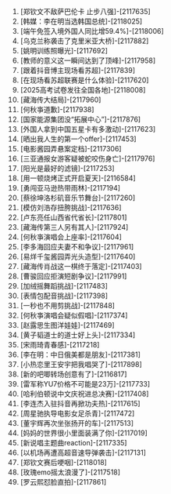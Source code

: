 
1. [郑钦文不敌萨巴伦卡 止步八强]-[2117635]
1. [韩媒：李在明当选韩国总统]-[2118025]
1. [端午免签入境外国人同比增59.4%]-[2118006]
1. [乌克兰称袭击了克里米亚大桥]-[2117882]
1. [姚明训练照曝光]-[2117692]
1. [教师的意义这一瞬间达到了顶峰]-[2117958]
1. [跟着抖音博主现场看苏超]-[2117839]
1. [在现场看苏超联赛是什么体验]-[2117620]
1. [2025高考试卷发往全国各地]-[2118008]
1. [藏海传大结局]-[2117960]
1. [何秋亊道歉]-[2117938]
1. [国家能源集团没“拓展中心”]-[2117876]
1. [外国人拿到中国五星卡有多激动]-[2117623]
1. [晒出我人生的第一个offer]-[2117453]
1. [电影酱园弄悬案定档]-[2117306]
1. [三亚通报女游客疑被蛇咬伤身亡]-[2117976]
1. [阳光是最好的滤镜]-[2117253]
1. [用一顿烧烤正式开启夏天]-[2116584]
1. [勇闯亚马逊热带雨林]-[2117194]
1. [蔡徐坤洛杉矶音乐节舞台]-[2117260]
1. [模仿刘浩存扭胯挑战]-[2117636]
1. [卢东亮任山西省代省长]-[2117801]
1. [藏海传第三人另有其人]-[2117924]
1. [何秋亊演唱会上座率]-[2117604]
1. [李多海回应夫妻不和争议]-[2117961]
1. [易烊千玺酱园弄光头造型]-[2117640]
1. [藏海传肖战这一棋终于落定]-[2117403]
1. [曹骏回应拒演短剧争议]-[2117991]
1. [加绒摇舞蹈挑战]-[2117483]
1. [表情包配音挑战]-[2117398]
1. [一秒也不用剪挑战]-[2117848]
1. [何秋亊演唱会疑似假唱]-[2117374]
1. [赵露思生图洋娃娃]-[2117469]
1. [黄子韬道士的道士好上头]-[2117334]
1. [宋雨琦青春感]-[2117218]
1. [李在明：中日俄美都是朋友]-[2117381]
1. [小热恋里王安宇把我唱哭了]-[2117898]
1. [新的吧唧转场创意有了]-[2116817]
1. [雷军称YU7价格不可能是23万]-[2117733]
1. [哈利伯顿说中文庆祝进总决赛]-[2117408]
1. [李连杰入驻抖音再掀功夫热]-[2117615]
1. [周星驰执导电影女足杀青]-[2117472]
1. [董宇辉再次坐张扬开的车]-[2117513]
1. [妈妈的世界很小里面装满了你]-[2117019]
1. [新说唱主题曲reaction]-[2117335]
1. [以机场再遭高超音速导弹袭击]-[2117131]
1. [郑钦文赛后哽咽]-[2118018]
1. [玫瑰emo摇太浪漫了]-[2117518]
1. [罗云熙怼脸直拍]-[2117861]